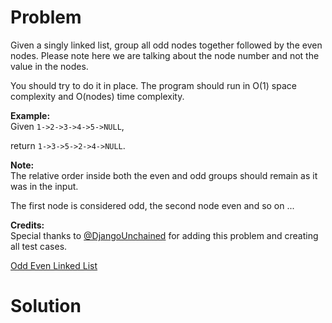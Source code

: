 
# Problem

Given a singly linked list, group all odd nodes together followed by the even
nodes. Please note here we are talking about the node number and not the value
in the nodes.

You should try to do it in place. The program should run in O(1) space
complexity and O(nodes) time complexity.

**Example:**  
Given `1->2->3->4->5->NULL`,

return `1->3->5->2->4->NULL`.

**Note:**  
The relative order inside both the even and odd groups should remain as it was
in the input.

The first node is considered odd, the second node even and so on ...

**Credits:**  
Special thanks to
[@DjangoUnchained](https://leetcode.com/discuss/user/DjangoUnchained) for
adding this problem and creating all test cases.



[Odd Even Linked List](https://leetcode.com/problems/odd-even-linked-list)

# Solution



